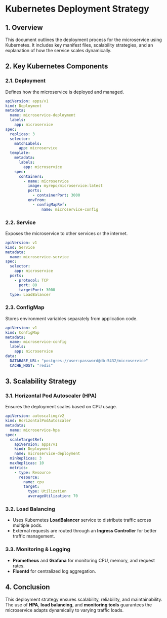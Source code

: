 # Kubernetes Deployment Strategy

## 1. Overview
This document outlines the deployment process for the microservice using Kubernetes. It includes key manifest files, scalability strategies, and an explanation of how the service scales dynamically.

## 2. Key Kubernetes Components

### 2.1. Deployment
Defines how the microservice is deployed and managed.

```yaml
apiVersion: apps/v1
kind: Deployment
metadata:
  name: microservice-deployment
  labels:
    app: microservice
spec:
  replicas: 3
  selector:
    matchLabels:
      app: microservice
  template:
    metadata:
      labels:
        app: microservice
    spec:
      containers:
        - name: microservice
          image: myrepo/microservice:latest
          ports:
            - containerPort: 3000
          envFrom:
            - configMapRef:
                name: microservice-config
```

### 2.2. Service
Exposes the microservice to other services or the internet.

```yaml
apiVersion: v1
kind: Service
metadata:
  name: microservice-service
spec:
  selector:
    app: microservice
  ports:
    - protocol: TCP
      port: 80
      targetPort: 3000
  type: LoadBalancer
```

### 2.3. ConfigMap
Stores environment variables separately from application code.

```yaml
apiVersion: v1
kind: ConfigMap
metadata:
  name: microservice-config
  labels:
    app: microservice
data:
  DATABASE_URL: "postgres://user:password@db:5432/microservice"
  CACHE_HOST: "redis"
```

## 3. Scalability Strategy

### 3.1. Horizontal Pod Autoscaler (HPA)
Ensures the deployment scales based on CPU usage.

```yaml
apiVersion: autoscaling/v2
kind: HorizontalPodAutoscaler
metadata:
  name: microservice-hpa
spec:
  scaleTargetRef:
    apiVersion: apps/v1
    kind: Deployment
    name: microservice-deployment
  minReplicas: 3
  maxReplicas: 10
  metrics:
    - type: Resource
      resource:
        name: cpu
        target:
          type: Utilization
          averageUtilization: 70
```

### 3.2. Load Balancing
- Uses Kubernetes **LoadBalancer** service to distribute traffic across multiple pods.
- External requests are routed through an **Ingress Controller** for better traffic management.

### 3.3. Monitoring & Logging
- **Prometheus** and **Grafana** for monitoring CPU, memory, and request rates.
- **Fluentd** for centralized log aggregation.

## 4. Conclusion
This deployment strategy ensures scalability, reliability, and maintainability. The use of **HPA**, **load balancing**, and **monitoring tools** guarantees the microservice adapts dynamically to varying traffic loads.

